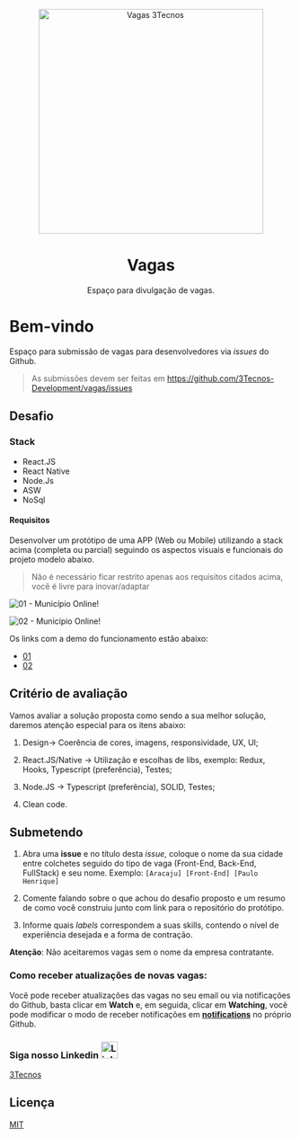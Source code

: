<p align="center">
<img src="https://user-images.githubusercontent.com/5139981/92129779-57ce1b00-edda-11ea-9953-4c250f661cbb.png" width="400" alt="Vagas 3Tecnos">
</p>
<h1 align="center">Vagas</h1>
<p align="center">Espaço para divulgação de vagas.</p>

# Bem-vindo

Espaço para submissão de vagas para desenvolvedores via _issues_ do Github.

> As submissões devem ser feitas em https://github.com/3Tecnos-Development/vagas/issues

## Desafio

### Stack

- React.JS
- React Native
- Node.Js
- ASW
- NoSql

#### Requisitos

Desenvolver um protótipo de uma APP (Web ou Mobile) utilizando a stack acima (completa ou parcial) seguindo os aspectos visuais e funcionais do projeto modelo abaixo.

> Não é necessário ficar restrito apenas aos requisitos citados acima, você é livre para inovar/adaptar

![01 - Município Online!](https://user-images.githubusercontent.com/5139981/92129863-716f6280-edda-11ea-9349-dd099482f047.png "01 - Município Online!")

![02 - Município Online!](https://user-images.githubusercontent.com/5139981/92134510-fd37bd80-eddf-11ea-8ce1-dcb622a7fca6.png "02 - Município Online!")

Os links com a demo do funcionamento estão abaixo:

- [01](https://www.municipioonline.com.br/se/treinamento/propria)
- [02](https://www.municipioonline.com.br/se/treinamento/propria/cidadao/servidor)

## Critério de avaliação

Vamos avaliar a solução proposta como sendo a sua melhor solução, daremos atenção especial para os itens abaixo:

1. Design-> Coerência de cores, imagens, responsividade, UX, UI;

2. React.JS/Native -> Utilização e escolhas de libs, exemplo: Redux, Hooks, Typescript (preferência), Testes;

3. Node.JS -> Typescript (preferência), SOLID, Testes;

4. Clean code.

## Submetendo

1. Abra uma **issue** e no título desta _issue_, coloque o nome da sua cidade entre colchetes seguido do tipo de vaga (Front-End, Back-End, FullStack) e seu nome.
   Exemplo: `[Aracaju] [Front-End] [Paulo Henrique]`

2. Comente falando sobre o que achou do desafio proposto e um resumo de como você construiu junto com link para o repositório do protótipo.

3. Informe quais _labels_ correspondem a suas skills, contendo o nível de experiência desejada e a forma de contração.

**Atenção**: Não aceitaremos vagas sem o nome da empresa contratante.

### Como receber atualizações de novas vagas:

Você pode receber atualizações das vagas no seu email ou via notificações do Github, basta clicar em **Watch** e, em seguida, clicar em **Watching**, você pode modificar o modo de receber notificações em **[notifications](https://github.com/settings/notifications)** no próprio Github.

### Siga nosso Linkedin <img src="https://user-images.githubusercontent.com/5139981/91991728-a495f100-ed09-11ea-8abf-d1f8a176780b.png" alt="Linkedin" width="30" />

[3Tecnos](https://www.linkedin.com/company/3tecnos/)

## Licença

[MIT](/LICENSE)
